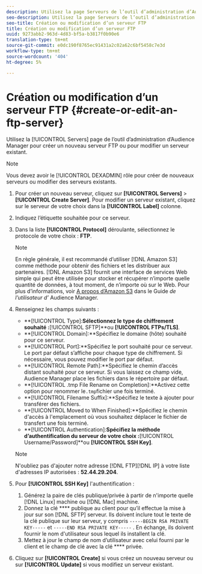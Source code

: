 ```yaml
---
description: Utilisez la page Serveurs de l’outil d’administration d’Audience Manager pour créer un serveur FTP ou pour modifier un serveur existant.
seo-description: Utilisez la page Serveurs de l’outil d’administration d’Audience Manager pour créer un serveur FTP ou pour modifier un serveur existant.
seo-title: Création ou modification d’un serveur FTP
title: Création ou modification d’un serveur FTP
uuid: 9273abb2-963d-4d83-bf5a-b3817f0b90e6
translation-type: tm+mt
source-git-commit: e0dc190f8765ec91431a2c02a62c6bf5458c7e3d
workflow-type: tm+mt
source-wordcount: '404'
ht-degree: 5%

---
```



# Création ou modification d’un serveur FTP {#create-or-edit-an-ftp-server}

Utilisez la [!UICONTROL Servers] page de l’outil d’administration d’Audience Manager pour créer un nouveau serveur FTP ou pour modifier un serveur existant.

>[!NOTE]
>
>Vous devez avoir le [!UICONTROL DEXADMIN] rôle pour créer de nouveaux serveurs ou modifier des serveurs existants.

1. Pour créer un nouveau serveur, cliquez sur **[!UICONTROL Servers]** > **[!UICONTROL Create Server]**. Pour modifier un serveur existant, cliquez sur le serveur de votre choix dans la **[!UICONTROL Label]** colonne.
1. Indiquez l’étiquette souhaitée pour ce serveur.
1. Dans la liste **[!UICONTROL Protocol]** déroulante, sélectionnez le protocole de votre choix : **FTP**.

   >[!NOTE]
   >
   >En règle générale, il est recommandé d’utiliser [!DNL Amazon S3] comme méthode pour obtenir des fichiers et les distribuer aux partenaires. [!DNL Amazon S3] fournit une interface de services Web simple qui peut être utilisée pour stocker et récupérer n’importe quelle quantité de données, à tout moment, de n’importe où sur le Web. Pour plus d’informations, voir [A propos d’Amazon S3](https://docs.adobe.com/content/help/en/audience-manager/user-guide/reference/amazon-s3.html) dans le Guide *de l’utilisateur d’* Audience Manager.

1. Renseignez les champs suivants :

   * **[!UICONTROL Type]:**Sélectionnez le type de chiffrement souhaité :**[!UICONTROL SFTP]**ou **[!UICONTROL FTPs/TLS]**.
   * **[!UICONTROL Domain]:**Spécifiez le domaine (hôte) souhaité pour ce serveur.
   * **[!UICONTROL Port]:**Spécifiez le port souhaité pour ce serveur. Le port par défaut s’affiche pour chaque type de chiffrement. Si nécessaire, vous pouvez modifier le port par défaut.
   * **[!UICONTROL Remote Path]:**Spécifiez le chemin d’accès distant souhaité pour ce serveur. Si vous laissez ce champ vide, Audience Manager place les fichiers dans le répertoire par défaut.
   * **[!UICONTROL .tmp File Rename on Completion]:**Activez cette option pour renommer le`.tmp`fichier une fois terminé.
   * **[!UICONTROL Filename Suffix]:**Spécifiez le texte à ajouter pour transférer des fichiers.
   * **[!UICONTROL Moved to When Finished]:**Spécifiez le chemin d&#39;accès à l&#39;emplacement où vous souhaitez déplacer le fichier de transfert une fois terminé.
   * **[!UICONTROL Authentication]:**Spécifiez la méthode d’authentification du serveur de votre choix :**[!UICONTROL Username/Password]**ou **[!UICONTROL SSH Key]**.
   >[!NOTE]
   >
   >N&#39;oubliez pas d&#39;ajouter notre adresse [!DNL FTP][!DNL IP] à votre liste d&#39;adresses IP autorisées : **52.44.29.204**.

1. Pour **[!UICONTROL SSH Key]** l&#39;authentification :
   1. Générez la paire de clés publique/privée à partir de n&#39;importe quelle [!DNL Linux] machine ou [!DNL Mac] machine.
   1. Donnez la clé **** publique au client pour qu’il effectue la mise à jour sur son [!DNL SFTP] serveur. Ils doivent inclure tout le texte de la clé publique sur leur serveur, y compris `-----BEGIN RSA PRIVATE KEY-----` et `-----END RSA PRIVATE KEY-----` . En échange, ils doivent fournir le nom d&#39;utilisateur sous lequel ils installent la clé.
   1. Mettez à jour le champ de nom d’utilisateur avec celui fourni par le client et le champ de clé avec la clé **** privée.
1. Cliquez sur **[!UICONTROL Create]** si vous créez un nouveau serveur ou sur **[!UICONTROL Update]** si vous modifiez un serveur existant.
